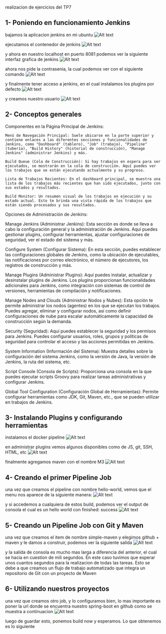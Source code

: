 realizacion de ejercicios del TP7

## 1- Poniendo en funcionamiento Jenkins

bajamos la aplicacion jenkins en mi ubuntu
![Alt text](1.png)

ejecutamos el contenedor de jenkins
![Alt text](2.png)

y ahora en nuestro localhost en puerto 8081 podemos ver la siguiente interfaz grafica de jenkins
![Alt text](3.png)

ahora nos pide la contrasenia, la cual podemos ver con el siguiente comando
![Alt text](4.png)

y finalmente tener acceso a jenkins, en el cual instalamos los plugins por defecto
![Alt text](5.png)

y creamos nuestro usuario
![Alt text](6.png)


## 2- Conceptos generales

Componentes en la Página Principal de Jenkins:

    Menú de Navegación Principal: Suele ubicarse en la parte superior y contiene enlaces a las diferentes secciones y funcionalidades de Jenkins, como "Dashboard" (tablero), "Job" (trabajo), "Pipeline" (tubería), "Build History" (historial de construcción), "Manage Jenkins" (administrar Jenkins) y más.

    Build Queue (Cola de Construcción): Si hay trabajos en espera para ser ejecutados, se mostrarán en la cola de construcción. Aquí puedes ver los trabajos que se están ejecutando actualmente y su progreso.

    Lista de Trabajos Recientes: En el dashboard principal, se muestra una lista de los trabajos más recientes que han sido ejecutados, junto con sus estados y resultados.

    Build Monitor: Un resumen visual de los trabajos en ejecución y su estado actual. Esto te brinda una vista rápida de los trabajos que están siendo procesados y sus resultados.

Opciones de Administración de Jenkins:

Manage Jenkins (Administrar Jenkins): Esta sección es donde se lleva a cabo la configuración general y la administración de Jenkins. Aquí puedes gestionar plugins, configurar herramientas, ajustar configuraciones de seguridad, ver el estado del sistema y más.

Configure System (Configurar Sistema): En esta sección, puedes establecer las configuraciones globales de Jenkins, como la ubicación de ejecutables, las notificaciones por correo electrónico, el número de ejecutores, los registros de construcción y más.

Manage Plugins (Administrar Plugins): Aquí puedes instalar, actualizar y desinstalar plugins de Jenkins. Los plugins proporcionan funcionalidades adicionales para Jenkins, como integración con sistemas de control de versiones, herramientas de compilación y notificaciones.

Manage Nodes and Clouds (Administrar Nodos y Nubes): Esta opción te permite administrar los nodos (agentes) en los que se ejecutan los trabajos. Puedes agregar, eliminar y configurar nodos, así como definir configuraciones de nube para escalar automáticamente la capacidad de construcción según la demanda.

Security (Seguridad): Aquí puedes establecer la seguridad y los permisos para Jenkins. Puedes configurar usuarios, roles, grupos y políticas de seguridad para controlar el acceso y las acciones permitidas en Jenkins.

System Information (Información del Sistema): Muestra detalles sobre la configuración del sistema Jenkins, como la versión de Java, la versión de Jenkins, la ruta del sistema, etc.

Script Console (Consola de Scripts): Proporciona una consola en la que puedes ejecutar scripts Groovy para realizar tareas administrativas y configurar Jenkins.

Global Tool Configuration (Configuración Global de Herramientas): Permite configurar herramientas como JDK, Git, Maven, etc., que se pueden utilizar en trabajos de Jenkins.


## 3- Instalando Plugins y configurando herramientas

instalamos el docker pipeline
![Alt text](7.png)

en administrar plugins vemos algunos disponibles como de JS, git, SSH, HTML, etc
![Alt text](8.png)

finalmente agregamos maven con el nombre M3
![Alt text](9.png)

## 4- Creando el primer Pipeline Job

una vez que creamos el pipeline con nombre hello-world, vemos que el menu nos aparece de la siguiente
manera:
![Alt text](10.png)

y si accedemos a cualquiera de estos build, podemos ver el output de consola el cual es un hello world
con finished: success
![Alt text](11.png)

## 5- Creando un Pipeline Job con Git y Maven

una vez que creamos el item de nombre simple-maven y elegimos github + maven y le damos a construir, podemos ver la siguiente salida
![Alt text](12.png)

y la salida de consola es mucho mas larga a diferencia del anterior, el cual se hacia en cuestion de mili segundos. En este caso tuvimos que esperar unos cuantos segundos para la realizacion de todas las tareas. Esto se debe a que creamos un flujo de trabajo automatizado que integra un repositorio de Git con un proyecto de Maven

## 6- Utilizando nuestros proyectos

una vez que creamos otro job, y lo configuramos bien, lo mas importante es poner la url donde se encuentra nuestro spring-boot en github como se muestra a continuacion
![Alt text](13.png)

luego de guardar esto, ponemos build now y esperamos. Lo que obtenemos es lo siguiente 

